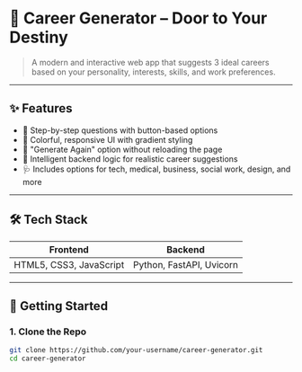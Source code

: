 # 💼 Career Generator – Door to Your Destiny

> A modern and interactive web app that suggests 3 ideal careers based on your personality, interests, skills, and work preferences.

---

## ✨ Features

- 🎯 Step-by-step questions with button-based options
- 🌈 Colorful, responsive UI with gradient styling
- 🔄 "Generate Again" option without reloading the page
- 🧠 Intelligent backend logic for realistic career suggestions
- 🩺 Includes options for tech, medical, business, social work, design, and more

---



## 🛠️ Tech Stack

| Frontend  | Backend      |
|-----------|--------------|
| HTML5, CSS3, JavaScript | Python, FastAPI, Uvicorn |

---

## 🚀 Getting Started

### 1. Clone the Repo

```bash
git clone https://github.com/your-username/career-generator.git
cd career-generator

 
